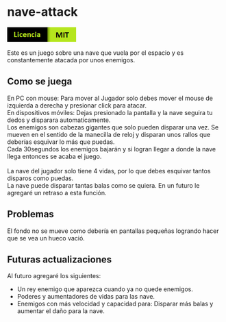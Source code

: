 # nave-attack

<img src="./img/logo%20de%20licencia%20MIT.png"></img>

Este es un juego sobre una nave que vuela por el espacio y es constantemente atacada por unos enemigos.<br/>
## Como se juega
En PC con mouse: Para mover al Jugador solo debes mover el mouse de izquierda a derecha y presionar click para atacar.<br/>
En dispositivos móviles: Dejas presionado la pantalla y la nave seguira tu dedos y disparara automaticamente.<br/>
Los enemigos son cabezas gigantes que solo pueden disparar una vez. Se mueven en el sentido de la manecilla de reloj y disparan unos rallos que deberías esquivar lo más que puedas.<br/>
Cada 30segundos los enemigos bajarán y si logran llegar a donde la nave llega entonces se acaba el juego.<br/>
<br/>
La nave del jugador solo tiene 4 vidas, por lo que debes esquivar tantos disparos como puedas.<br/>
La nave puede disparar tantas balas como se quiera. En un futuro le agregaré un retraso a esta función.
## Problemas
El fondo no se mueve como debería en pantallas pequeñas logrando hacer que se vea un hueco vació.
## Futuras actualizaciones
Al futuro agregaré los siguientes:
<ul>
   <li>
     Un rey enemigo que aparezca cuando ya no quede enemigos.
   </li>
   <li>
     Poderes y aumentadores de vidas para las nave.
   </li>
   <li>
     Enemigos con más velocidad y capacidad para: Disparar más balas y aumentar el daño para la nave.
   </li>
</ul>